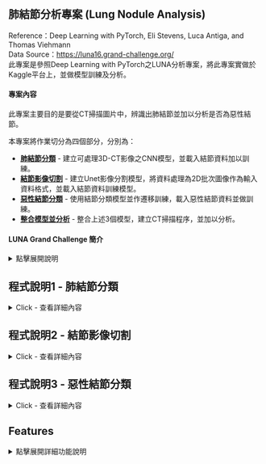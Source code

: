 ## 肺結節分析專案 (Lung Nodule Analysis)  
Reference：Deep Learning with PyTorch, Eli Stevens, Luca Antiga, and Thomas Viehmann  
Data Source：https://luna16.grand-challenge.org/  
此專案是參照Deep Learning with PyTorch之LUNA分析專案，將此專案實做於Kaggle平台上，並做模型訓練及分析。

#### 專案內容
此專案主要目的是要從CT掃描圖片中，辨識出肺結節並加以分析是否為惡性結節。  

本專案將作業切分為四個部分，分別為：  
- **[肺結節分類](./nodule-detection-of-luna-pytorch.ipynb)**	-         建立可處理3D-CT影像之CNN模型，並載入結節資料加以訓練。  
- **[結節影像切割](./image-segmentation-of-luna-pytorch)** -  建立Unet影像分割模型，將資料處理為2D批次圖像作為輸入資料格式，並載入結節資料訓練模型。  
- **[惡性結節分類](./malignancy-predict-of-luna-pytorch.ipynb)** -       使用結節分類模型並作遷移訓練，載入惡性結節資料並做訓練。  
- **[整合模型並分析](./README.md)** -       整合上述3個模型，建立CT掃描程序，並加以分析。  

#### LUNA Grand Challenge 簡介

<details>
<summary>點擊展開說明</summary>
  
肺癌是全球癌症相關死亡的主要原因。美國的國家肺癌篩查試驗（NLST）顯示，對於高風險人群，使用年度低劑量電腦斷層掃描（CT）進行肺癌篩查比使用年度胸部X光篩查能降低20%的肺癌死亡率。2013年，美國預防服務工作組（USPSTF）對高風險人群的低劑量CT篩查給予B級推薦，2015年初，美國醫療保險和醫療補助服務中心（CMS）批准了對醫療保險受益者的CT肺癌篩查。隨著這些發展，使用低劑量CT的肺癌篩查計劃正在美國和其他國家實施。當篩查大規模實施時，計算機輔助檢測（CAD）對肺結節的檢測可能發揮重要作用。  
  
大型評估研究對不同先進CAD(Computer-aided detection)系統的性能進行調查較少。因此，我們使用大型公開的LIDC-IDRI數據集組織了一個新穎的CAD檢測挑戰。挑戰的詳細描述現在已在本文中提供。我們認為這個挑戰對於可靠地比較CAD算法以及鼓勵使用先進計算機視覺技術開發新算法具有重要意義。  

</details>

## 程式說明1 - 肺結節分類  
  
<details>
<summary>Click - 查看詳細內容</summary>
    
    
- Core: GPU T4 x2  
      
程式項目內容：
<details>
<summary>程式項目內容說明</summary>

- **公用程式**  
  - Install Libraries - 安裝必要套件
  - Utils - 格式轉換、Log、訓練輔助程式
  - Disk - 快取存取程式
  - Visialize - 圖片顯示程式

- **資料集**  
  - Datasets - 建立資料集程式
  - Nodule Sample - 範例顯示

- **模型**  
  - Model - 建立模型程式

- **訓練程式**  
  - Training - 建立訓練程式
  - Prepare Catch - 資料載入快取程式

- **訓練結果**  
  - Start Training - 開始訓練及訓練結果

</details>

執行步驟說明：  
- **資料來源說明**  
    
  此專案資料來源為斷層掃描**3D圖像檔**(.mhd)，每個檔案大小400～500MB。此專案擷取0~5subset，一共534個檔案。  
  若載入記憶體需要240GB以上之記憶體，因為Kaggle的GPU上提供15G快取記憶體，所以此專案將檔案快取存入硬碟空間以減少記憶體之消耗，
  又因平台上只提供19.5G之儲存空間，故此專案在此需減少訓練樣本數，此模型抽取之樣本總數為**30000筆**資料。
  *(這裡我們使用SimpleITK讀取.mhd檔案)
    
  資料來源提供資料訊息一共包含： 序號, 結節中心座標(xyz), 是否為結節, 直徑, 是否為惡性。
    
- **資料處理**  
    
  此模型為結節的判斷，所以將資料中有關結節之資訊擷取出，包含結節及非結節資料。  
  因為我們資料來源為一個3D圖檔，我們需要知道結節位置，所以須將座標(xyz)轉換為位置(IRC)(Index,Raw,Col)資訊。  
  這裡不將整個CT作為Input，而是將結節從資料來源中切下為一個切塊(chunk)，以此作為訓練之輸入。  
  處理完後的資料包含樣本**切塊、中心座標、體素大小**、方向矩陣等。  
  在此我們將每個結節資料包裝為一個**Ct**(class)  
    
- **建立Dataset**  
    
  建立一個Pytorch Dataset以供訓練使用，在此將資料區分為訓練及驗證資料，以**10：1**之比例做分配。  
  這裡有發現一個問題，即**非結節資料遠比是結節資料多**，以此訓練會發現模型會將結節都判定為非結節。  
  故此這裡做資料平衡處理，就是**將結節及非結節資料分開**，以**1:1交錯輸入**訓練。  
  在此又會發生結節資料重複輸入狀況，所以我們做一個將輸入資料做**隨機處理**(翻轉,縮放,隨機排列等)，避免過度適配情形發生。  
  整理後資料**輸出為結節張量、是否為結節標籤、序號、中心位置張量**

  查看結節樣本資料，顯示CT之三軸視角，及擷取結節的索引圖像：
  <img src="./imgs/1_ct_view.jpg" width="100%">  
    
    
- **建立模型**  
    
  此程式使用CNN模型，輸入為**3D資料**，輸出為二元標籤及機率。  
  此模型架構分為**尾部(tail)、主體(body)、頭部(head)**。  
  尾部的部分為輸入資料，做一個批次正規劃。  
  主體的部分由**4個卷積區塊**組成，每個卷積區塊由2個卷積層一個池化層組成。  
  頭部的部分，先將資料扁平化，再輸入**全連接層**，  
  **最終輸出兩個資料：二元原始資料、Softmax計算出之機率**
  此模型初始化時，使用**Kaiming 初始化**，初始化各神經網路權重
  ```
  ----------------------------------------------------------------
          Layer (type)               Output Shape         Param #
  ================================================================
         BatchNorm3d-1        [-1, 1, 32, 48, 48]               2
              Conv3d-2        [-1, 8, 32, 48, 48]             224
                ReLU-3        [-1, 8, 32, 48, 48]               0
              Conv3d-4        [-1, 8, 32, 48, 48]           1,736
                ReLU-5        [-1, 8, 32, 48, 48]               0
           MaxPool3d-6        [-1, 8, 16, 24, 24]               0
           LunaBlock-7        [-1, 8, 16, 24, 24]               0
              Conv3d-8       [-1, 16, 16, 24, 24]           3,472
                ReLU-9       [-1, 16, 16, 24, 24]               0
             Conv3d-10       [-1, 16, 16, 24, 24]           6,928
               ReLU-11       [-1, 16, 16, 24, 24]               0
          MaxPool3d-12        [-1, 16, 8, 12, 12]               0
          LunaBlock-13        [-1, 16, 8, 12, 12]               0
             Conv3d-14        [-1, 32, 8, 12, 12]          13,856
               ReLU-15        [-1, 32, 8, 12, 12]               0
             Conv3d-16        [-1, 32, 8, 12, 12]          27,680
               ReLU-17        [-1, 32, 8, 12, 12]               0
          MaxPool3d-18          [-1, 32, 4, 6, 6]               0
          LunaBlock-19          [-1, 32, 4, 6, 6]               0
             Conv3d-20          [-1, 64, 4, 6, 6]          55,360
               ReLU-21          [-1, 64, 4, 6, 6]               0
             Conv3d-22          [-1, 64, 4, 6, 6]         110,656
               ReLU-23          [-1, 64, 4, 6, 6]               0
          MaxPool3d-24          [-1, 64, 2, 3, 3]               0
          LunaBlock-25          [-1, 64, 2, 3, 3]               0
             Linear-26                    [-1, 2]           2,306
            Softmax-27                    [-1, 2]               0
  ================================================================
  Total params: 222,220
  Trainable params: 222,220
  Non-trainable params: 0
  ----------------------------------------------------------------
  Input size (MB): 0.28
  Forward/backward pass size (MB): 25.96
  Params size (MB): 0.85
  Estimated Total Size (MB): 27.09
  ----------------------------------------------------------------
  ```  
- **訓練模型**  
    
  此訓練**批次大小為32**，一次訓練輸入32筆資料，並做資料平衡及強化資料多變性。  
  建立**初始化模型**(LunaModel)及**優化器(GCD)**，並將Model放置(平行)於GPU*2上。  
  建立**DataLoader**，包含訓練資料(train_dl)及驗證資料(val_dl)。  
  建立損失函數，這裡使用**交叉熵損失函數**，並使其返回每個樣本的損失值，  
  將模型輸出之logits及資料Label輸入**計算損失**，並回傳損失。  
  將損失進行**反向傳播**，再使用優化器計算梯度**更新模型參數**(weights,bias)。  
  訓練設定為每5次訓練進行一次驗證。  
  反覆迭代周期，完成模型訓練。  
    
  訓練使用**Tensorboard**來記錄訓練資訊，訓練資訊內容如下：  
  **損失**：loss/all, loss/neg, loss/pos  
  **準確率**：correct/all, correct/neg, correct/pos  
  **預測**：pr/precision(準確率), pr/recall(招回率)  
  **F1 score**: pr/f1_score, 公式為 2*(precision*recall)/(precision+recall)  
  F1分數介於0～1之間，越大表示分類模型表現越好。  
  這裡我們需要準確率及招回率皆上升才判定為良好模型。  
    
  建立一個評估函數，使其可再輸入資料中評估及紀錄執行時間(enumerateWithEstimate)。  
  在訓練之前預先將快取訓練資料存入硬碟空間中，以加速訓練速度，並減少記憶體使用率。  
    
- **訓練結果**    

  此訓練使用平衡資料及資料擴增函數，並迭代10次做模型訓練。結果如下：
  ```
  E1 trn      0.2103 loss,  91.1% correct, 0.9284 precision, 0.8901 recall, 0.9089 f1 score
  E1 trn_neg  0.1939 loss,  93.1% correct (93139 of 100000)
  E1 trn_pos  0.2267 loss,  89.0% correct (89010 of 100000)
  ...
  E1 val      0.0748 loss,  97.5% correct, 0.5260 precision, 0.9643 recall, 0.6807 f1 score
  E1 val_neg  0.0744 loss,  97.5% correct (2844 of 2917)
  E1 val_pos  0.0893 loss,  96.4% correct (81 of 84)
  ...
  E10 trn      0.0467 loss,  98.5% correct, 0.9845 precision, 0.9850 recall, 0.9848 f1 score
  E10 trn_neg  0.0528 loss,  98.5% correct (98454 of 100000)
  E10 trn_pos  0.0406 loss,  98.5% correct (98502 of 100000)
  ...
  E10 val      0.0595 loss,  97.8% correct, 0.5646 precision, 0.9881 recall, 0.7186 f1 score
  E10 val_neg  0.0594 loss,  97.8% correct (2853 of 2917)
  E10 val_pos  0.0617 loss,  98.8% correct (83 of 84)
  ```
  可以看到訓練後的模型表現不錯，在陽性及陰性的**正確率都有97%以上**。
    
  **Tensorboard訓練頻估指標**：  
    
  <img src="./imgs/1_tb_corr.png" width="100%">  
    
  <img src="./imgs/1_tb_loss.png" width="100%">  
    
  可以看出此訓練的損失有不斷下降的趨勢，但驗證的損失接近持平甚是有突然升高情形，  
  研判此模型有**些許的過渡適配**，若繼續訓練會有反效果。  
    
  <img src="./imgs/1_tb_pre.png" width="100%">  
    
  在預測的部份我們可以看到，此模型的**準確率超過95成**。  
    
  **若要加強模型的表現，可以做以下修正**：  
  1.增加訓練樣本數，使用更多樣化的樣本作訓練減少過度適配，提高準確率。  
  2.修改模型，增加模型參數，及使用Dropout，都可以讓模型減少過度適配現象。  
  3.修改資料擴增函數，讓本為少數的陽性樣本，在重複訓練時有更多的變化。

</details>

## 程式說明2 - 結節影像切割  
  
<details>  
<summary>Click - 查看詳細內容</summary>  

  
- Core: GPU T4 x2    
  
程式項目內容：  
<details>
<summary>程式項目內容說明</summary>

- **公用程式**
  - Install Libraries - 安裝必要套件
  - Utils - 格式轉換、Log、訓練輔助程式
  - Disk - 快取存取程式
  - Visialize - 圖片顯示程式

- **資料集**
  - Datasets - 建立資料集程式

- **模型**
  - Model - 建立模型程式

- **訓練程式**
  - Training - 建立訓練程式
  - Prepare Catch - 資料載入快取程式

- **訓練結果**
  - Start Training - 開始訓練及訓練結果

</details>
  
執行步驟說明：  
- **資料來源說明**    
    
  資料來源和描述與結節模型相同，需要用到**結節資料**，不同的是這次在**影像上需要做更多的處理**。  
    
- **資料處理**    
    
  此模型為**分割結節影像**，所以我們需要取得所有結節資料，以此作為分割模型的訓練樣本。  
  這裡不將3D資料直接輸入模型處理，因為這方式所需的記憶體太過龐大，沒有這樣的資源，  
  故此將資料**改為2D切片**作為資料的輸入，可以大大減少記憶體消耗，此方法也有缺點，就是遺失了切片及切片空間的關係。  
  模型可以輸入任意影像大小進行分割，在此我們**不將整張CT圖輸入**做訓練，  
  只針對結節的部分，產生**96*96*結節厚度**大小的圖片集。  
  在此需要**產生結節遮罩**，這裡使用已中心座標往外尋找至低密度(-700)的位置作為結節區塊的判定。  
  處理完後的資料包含樣本**切塊圖檔、結節遮罩切塊、中心位置**, 結節的Index等。  
  在此我們將每個結節資料包裝為一個**Ct**(class)  
    
- **建立Dataset**    
    
  建立兩個Dataset，一個為所有資料的資料集(包含所有資料)，一個為訓練用資料集(繼承所有資料集，但只回傳為結節的資料)。  
  將資料區分為訓練及驗證資料，以**10：1**之比例做分配。  
  切片數量的部分這裡取結節中心前後3張，共7張切片。  
  此處的訓練樣本將96*96大小的圖檔隨機取出64*64大小，作為資料擴增的方式之一。  
  整理後資料**輸出為結節張量、遮罩張量、序號、切片中心索引**  
    
- **建立模型**    
    
  我們需要做**結節影像的分割**，在此使用**U-Net模型**分割影像資料，輸入資料為**批次2D圖檔**，  
  **輸出為經過標注的完整影像**，有了這些預測的結節影像，以便給後續分類模型進行處理。  
  這裡的U-Net我們做一些變化，將其包裝分為三層：  
  第一層處理輸入資料，將其**批次標準化**。  
  第二層為**U-Net主體**，將圖片做處理。  
  第三層使用Sigmoid將輸出結果數值壓縮到 0 到 1 的範圍。
    
  此模型初始化時，使用**Kaiming 初始化**，初始化各神經網路權重。  
  ```
  ----------------------------------------------------------------
          Layer (type)               Output Shape         Param #
  ================================================================
         BatchNorm2d-1            [-1, 7, 64, 64]              14
              Conv2d-2           [-1, 16, 64, 64]           1,024
                ReLU-3           [-1, 16, 64, 64]               0
         BatchNorm2d-4           [-1, 16, 64, 64]              32
              Conv2d-5           [-1, 16, 64, 64]           2,320
                ReLU-6           [-1, 16, 64, 64]               0
         BatchNorm2d-7           [-1, 16, 64, 64]              32
       UNetConvBlock-8           [-1, 16, 64, 64]               0
              Conv2d-9           [-1, 32, 32, 32]           4,640
               ReLU-10           [-1, 32, 32, 32]               0
        BatchNorm2d-11           [-1, 32, 32, 32]              64
             Conv2d-12           [-1, 32, 32, 32]           9,248
               ReLU-13           [-1, 32, 32, 32]               0
        BatchNorm2d-14           [-1, 32, 32, 32]              64
      UNetConvBlock-15           [-1, 32, 32, 32]               0
             Conv2d-16           [-1, 64, 16, 16]          18,496
               ReLU-17           [-1, 64, 16, 16]               0
        BatchNorm2d-18           [-1, 64, 16, 16]             128
             Conv2d-19           [-1, 64, 16, 16]          36,928
               ReLU-20           [-1, 64, 16, 16]               0
        BatchNorm2d-21           [-1, 64, 16, 16]             128
      UNetConvBlock-22           [-1, 64, 16, 16]               0
    ConvTranspose2d-23           [-1, 32, 32, 32]           8,224
             Conv2d-24           [-1, 32, 32, 32]          18,464
               ReLU-25           [-1, 32, 32, 32]               0
        BatchNorm2d-26           [-1, 32, 32, 32]              64
             Conv2d-27           [-1, 32, 32, 32]           9,248
               ReLU-28           [-1, 32, 32, 32]               0
        BatchNorm2d-29           [-1, 32, 32, 32]              64
      UNetConvBlock-30           [-1, 32, 32, 32]               0
        UNetUpBlock-31           [-1, 32, 32, 32]               0
    ConvTranspose2d-32           [-1, 16, 64, 64]           2,064
             Conv2d-33           [-1, 16, 64, 64]           4,624
               ReLU-34           [-1, 16, 64, 64]               0
        BatchNorm2d-35           [-1, 16, 64, 64]              32
             Conv2d-36           [-1, 16, 64, 64]           2,320
               ReLU-37           [-1, 16, 64, 64]               0
        BatchNorm2d-38           [-1, 16, 64, 64]              32
      UNetConvBlock-39           [-1, 16, 64, 64]               0
        UNetUpBlock-40           [-1, 16, 64, 64]               0
             Conv2d-41            [-1, 1, 64, 64]              17
               UNet-42            [-1, 1, 64, 64]               0
            Sigmoid-43            [-1, 1, 64, 64]               0
  ================================================================
  Total params: 118,271
  Trainable params: 118,271
  Non-trainable params: 0
  ----------------------------------------------------------------
  Input size (MB): 0.11
  Forward/backward pass size (MB): 13.19
  Params size (MB): 0.45
  Estimated Total Size (MB): 13.75
  ----------------------------------------------------------------
  ```
- **訓練模型**    
    
  訓練批次為一次16個樣本，並進行資料擴增。  
  建立**初始化模型**(UNetWrapper, SegmentationAugmentation)及**優化器(Adam)**，此處包含兩個模型，  
  另一個資料擴增模型是為了利用GPU，將資料放入GPU中做處理。  
  **模型參數**的部分，Unet輸入通道為7個，輸出為二分類，Unet深度為3層，寬度係數為4，  
  輸出特徵圖的大小與輸入相同，解碼器部分上採樣的方法為上採樣卷積，使用批次標準化。  
  建立**DataLoader**，包含訓練資料(train_dl)及驗證資料(val_dl)，訓練資料是取用全結節資料做訓練。  
  將模型及資料放置(平行)於GPU*2上。  
  建立**損失函數**，這裡使用**Dice Loss**，其算法相似於F1，是計算輸出結果及遮罩之重疊率，  
  一般Dice越大越好，為符合損失特性所以更改為1-Dice。  
  這裡損失的計算有兩個部分，找出所有陽性陰性像素+(找出陽性像素*8)，其意思在於找出陽性像素的重要性為8倍。  
  將損失進行**反向傳播**，再使用優化器計算梯度**更新模型參數**(weights,bias)。  
  訓練設定為每5次訓練進行一次驗證。  
  反覆迭代周期，完成模型訓練。  
    
  訓練使用**Tensorboard**來記錄訓練資訊，訓練資訊內容如下：  
  **損失**：loss/all  
  **比率**：percent_all/tp(真陽率), percent_all/fn(假陰率), percent_all/fp(假陽率)  
  **預測**：pr/precision(準確率), pr/recall(招回率)  
  **F1 score**：pr/f1_score  
  F1分數介於0～1之間，越大表示分類模型表現越好。  
  這裡我們需要準確率及招回率皆上升才判定為良好模型。  
  **輸出遮罩圖**：記錄訓練之輸出分割遮罩  
    
  建立一個評估函數，使其可再輸入資料中評估及紀錄執行時間(enumerateWithEstimate)。  
  在訓練之前預先將快取訓練資料存入硬碟空間中，以加速訓練速度，並減少記憶體使用率。  
    
- **訓練結果**    
    
  此訓練使用資料擴增，並迭代30次做訓練。訓練結果如下：  
  ```
  E1 trn      0.8258 loss, 0.0996 precision, 0.9863 recall, 0.1809 f1 score
  E1 trn_all  0.8258 loss,  98.6% tp,   1.4% fn,     892.1% fp
  E1 val      0.9970 loss, 0.0015 precision, 0.9899 recall, 0.0030 f1 score
  E1 val_all  0.9970 loss,  99.0% tp,   1.0% fn,   66551.1% fp
  ...
  E5 trn      0.6307 loss, 0.2218 precision, 0.9429 recall, 0.3591 f1 score
  E5 trn_all  0.6307 loss,  94.3% tp,   5.7% fn,     330.8% fp
  E5 val      0.9790 loss, 0.0083 precision, 0.8194 recall, 0.0164 f1 score
  E5 val_all  0.9790 loss,  81.9% tp,  18.1% fn,    9837.2% fp
  ...
  E10 trn      0.4324 loss, 0.3507 precision, 0.9321 recall, 0.5097 f1 score
  E10 trn_all  0.4324 loss,  93.2% tp,   6.8% fn,     172.5% fp
  E10 val      0.9396 loss, 0.0190 precision, 0.7360 recall, 0.0371 f1 score
  E10 val_all  0.9396 loss,  73.6% tp,  26.4% fn,    3793.6% fp
  ...
  E15 trn      0.3674 loss, 0.3974 precision, 0.9348 recall, 0.5577 f1 score
  E15 trn_all  0.3674 loss,  93.5% tp,   6.5% fn,     141.7% fp
  E15 val      0.9524 loss, 0.0168 precision, 0.8513 recall, 0.0329 f1 score
  E15 val_all  0.9524 loss,  85.1% tp,  14.9% fn,    4987.7% fp
  ...
  E20 trn      0.3377 loss, 0.4259 precision, 0.9358 recall, 0.5854 f1 score
  E20 trn_all  0.3377 loss,  93.6% tp,   6.4% fn,     126.1% fp
  E20 val      0.9607 loss, 0.0131 precision, 0.8413 recall, 0.0257 f1 score
  E20 val_all  0.9607 loss,  84.1% tp,  15.9% fn,    6351.3% fp
  ...
  E25 trn      0.3167 loss, 0.4515 precision, 0.9413 recall, 0.6103 f1 score
  E25 trn_all  0.3167 loss,  94.1% tp,   5.9% fn,     114.3% fp
  E25 val      0.9388 loss, 0.0163 precision, 0.7533 recall, 0.0319 f1 score
  E25 val_all  0.9388 loss,  75.3% tp,  24.7% fn,    4548.2% fp
  ...
  E30 trn      0.3167 loss, 0.4676 precision, 0.9407 recall, 0.6247 f1 score
  E30 trn_all  0.3167 loss,  94.1% tp,   5.9% fn,     107.1% fp
  E30 val      0.9471 loss, 0.0188 precision, 0.8474 recall, 0.0368 f1 score
  E30 val_all  0.9471 loss,  84.7% tp,  15.3% fn,    4425.2% fp
  ```  
  我們可以看到第一次訓練招回率最好，是因為預測幾乎覆蓋整個像素，假陽率高達6萬多，所以不是真的好。  
  以平均來說，第10次及30次有較好的數值，參考loss, tp, fp, recall, precision, f1 score...  
  此訓練並不理想，真陽的預測最高為84%，假陽率高達4425%，表示輸出充滿預測錯誤的區塊。  
  若要改進訓練結果必須要增加樣本數，或是加大模型深度，但是侷限於平台能力，無法再擴充訓練樣本(空間不足)，  
  所以就以此作為結節影像分割之模型。
    
  模型訓**練時預測**之結節**分割圖**，分別為第1、15、30，可以看出第一次預測幾乎為整個範圍：  
    
  <img src="./imgs/2_tb_img1.png" width="30%"><img src="./imgs/2_tb_img15.png" width="30%"><img src="./imgs/2_tb_img30.png" width="30%">  
    
  **趨勢分析圖**：
    
  <img src="./imgs/2_tb_loss.png" width="35%">  
    
  可以看出訓練損失下降，但驗證損失卻只有緩慢下降。  
    
  <img src="./imgs/2_tb_per.png" width="100%">  
    
  <img src="./imgs/2_tb_pr.png" width="100%">  
    
  可以看出訓練及預測的數值差距甚大，有可能是模型無法有效學習或是樣本數太少導致**學習成效不佳**。  
  但是並非無法使用，其準確率也有84%，表示在分割圖像中有涵蓋到84%的真結節，  
  我們希望能覆蓋越多越好，但fp高也會發生較多判斷上的混淆。  
  以此結果可以交給分類模型做判斷。
  
</details>
  
## 程式說明3 - 惡性結節分類  
  
<details>  
<summary>Click - 查看詳細內容</summary>  

  
- Core: GPU T4 x2  
  
程式項目內容：  
<details>
<summary>程式項目內容說明</summary>

- **公用程式**
  - Install Libraries - 安裝必要套件
  - Utils - 格式轉換、Log、訓練輔助程式
  - Disk - 快取存取程式
  - Visialize - 圖片顯示程式

- **資料集**
  - Datasets - 建立資料集程式

- **模型**
  - Model - 建立模型程式

- **訓練程式**
  - Training - 建立訓練程式
  - Prepare Catch - 資料載入快取程式

- **訓練結果**
  - Start Training - 開始訓練及訓練結果

</details>

執行步驟說明：  
  
- **資料來源說明**    
    
  **資料來源與結節分類程式相同**，此抽取之樣本總數為**300000筆**資料。  
  資料來源提供資料訊息一共包含： **是否為結節, 是否標注, 是否為惡性, 直徑, 序號, 結節中心座標(xyz)**。  
    
- **資料處理**    
    
  此模型為**惡性結節的判斷**，所以訓練資料中需要標註惡性結節與良性結節資料，並比對結節資料是否一致。  
  資料處理與結節分類程式相同，只是把是否為結節標籤**換成是否為惡性結節標籤**。  
  處理完後的資料包含樣本**切塊、中心座標**、方向矩陣等資訊。  
  在此我們將每個結節資料包裝為一個**Ct**(class)   
    
- **建立Dataset**    
    
  與結節分類資料及大致相同，加入惡性結節分類處理。  
  繼承結節分類的Dataset，此資料集將資料分為**惡性結節、良性結節、非結節**。  
  做**資料平衡及亂數分配**，按順序以**4：2：2**之比例做分配。  
  此處也**有做資料擴增**功能，以亂數隨機處理資料翻轉縮放等，避免重複訓練同樣資料。  
  整理後資料**輸出為結節張量、是否為結節標籤、惡性結節標籤、序號、中心位置張量**  
    
- **訓練前分析**    
    
  在訓練模型之前，我們先提取**驗證用資料**做資料分析。  
  使用**ROC曲線(Receiver Operating Characteristic)及AUC(Area Under the Curve)**，  
  來分辨**結節大小與真陽率及假陽率之間的關係**。  
  我們計算出真陽率及假陽率，並將結節最大最小直徑列舉為100等分與結節及惡性資料做計算，  
  得出**AUC值為0.89**，如下圖：
    
  <img src="./imgs/3_roc1.png" width="50%">  
    
  此分析結果得出，**結節大小與惡性結節的關係高度相關**，光是已節節大小做判斷就有89%的機率正確，結果還不錯。  
  若使用模型判斷是否可以比大小判斷有更高的準確率？  
    
- **建立模型**    
    
  此處使用之模型**與結節分類模型相同**，我們將其訓練好之權重複製於此模型。  
  因為結節分類功能已經訓練完成，模型已有能力辨識結節，  
  此處要做的是使用**遷移訓練**，將原先判斷結節訓練成判斷惡性結節。  
  模型結構與結節分類模型相同：  
  ```
  ----------------------------------------------------------------
          Layer (type)               Output Shape         Param #
  ================================================================
         BatchNorm3d-1        [-1, 1, 32, 48, 48]               2
              Conv3d-2        [-1, 8, 32, 48, 48]             224
                ReLU-3        [-1, 8, 32, 48, 48]               0
              Conv3d-4        [-1, 8, 32, 48, 48]           1,736
                ReLU-5        [-1, 8, 32, 48, 48]               0
           MaxPool3d-6        [-1, 8, 16, 24, 24]               0
           LunaBlock-7        [-1, 8, 16, 24, 24]               0
              Conv3d-8       [-1, 16, 16, 24, 24]           3,472
                ReLU-9       [-1, 16, 16, 24, 24]               0
             Conv3d-10       [-1, 16, 16, 24, 24]           6,928
               ReLU-11       [-1, 16, 16, 24, 24]               0
          MaxPool3d-12        [-1, 16, 8, 12, 12]               0
          LunaBlock-13        [-1, 16, 8, 12, 12]               0
             Conv3d-14        [-1, 32, 8, 12, 12]          13,856
               ReLU-15        [-1, 32, 8, 12, 12]               0
             Conv3d-16        [-1, 32, 8, 12, 12]          27,680
               ReLU-17        [-1, 32, 8, 12, 12]               0
          MaxPool3d-18          [-1, 32, 4, 6, 6]               0
          LunaBlock-19          [-1, 32, 4, 6, 6]               0
             Conv3d-20          [-1, 64, 4, 6, 6]          55,360
               ReLU-21          [-1, 64, 4, 6, 6]               0
             Conv3d-22          [-1, 64, 4, 6, 6]         110,656
               ReLU-23          [-1, 64, 4, 6, 6]               0
          MaxPool3d-24          [-1, 64, 2, 3, 3]               0
          LunaBlock-25          [-1, 64, 2, 3, 3]               0
             Linear-26                    [-1, 2]           2,306
            Softmax-27                    [-1, 2]               0
  ================================================================
  Total params: 222,220
  Trainable params: 222,220
  Non-trainable params: 0
  ----------------------------------------------------------------
  Input size (MB): 0.28
  Forward/backward pass size (MB): 25.96
  Params size (MB): 0.85
  Estimated Total Size (MB): 27.09
  ----------------------------------------------------------------
  ```  
- **訓練模型**    
    
  此訓練將批次大小設定為32，並加上資料擴增功能。  
  因為為**遷移訓練**，我們**不將模型重新訓練**，故此我們載入之前訓練好的模型權重，  
  此處加上要重新訓練的層數變數，可以決定從最後數**要將幾層重新訓練**，  
  其餘訓練設定皆與結節模型訓練相同。  
    
  訓練使用**Tensorboard**來記錄訓練資訊，訓練資訊內容如下：  
  **損失**：loss/all, loss/neg, loss/pos  
  **準確率**：correct/all, correct/neg, correct/pos  
  **預測**：pr/precision(準確率), pr/recall(招回率)  
  **F1 score**: pr/f1_score, 公式為 2*(precision*recall)/(precision+recall)  
  **AUC**: auc, 計算準確率  
  
  建立一個評估函數，使其可再輸入資料中評估及紀錄執行時間(enumerateWithEstimate)。  
  在訓練之前預先將快取訓練資料存入硬碟空間中，以加速訓練速度，並減少記憶體使用率。  
    
- **訓練結果**
      
  此訓練**進行兩次訓練**，並比較二者差異：  
  **第一次訓練，深度為1，進行10次迭代**，運行結果：  
  ```
  ...
  E1 trn      0.9152 loss,  65.8% correct, 0.6590 precision, 0.6535 recall, 0.6562 f1 score, 0.7059 auc
  E1 trn_ben  0.9288 loss,  66.2% correct (33091 of 50000)
  E1 trn_mal  0.9017 loss,  65.3% correct (32674 of 50000)
  ...
  E1 val      0.8192 loss,  69.7% correct, 0.5333 precision, 0.6400 recall, 0.5818 f1 score, 0.7863 auc
  E1 val_ben  0.7210 loss,  72.5% correct (37 of 51)
  E1 val_mal  1.0195 loss,  64.0% correct (16 of 25)
  ...
  E5 trn      0.5714 loss,  79.7% correct, 0.8173 precision, 0.7662 recall, 0.7909 f1 score, 0.8665 auc
  E5 trn_ben  0.6215 loss,  82.9% correct (41436 of 50000)
  E5 trn_mal  0.5212 loss,  76.6% correct (38311 of 50000)
  ...
  E5 val      0.5783 loss,  73.7% correct, 0.5714 precision, 0.8000 recall, 0.6667 f1 score, 0.8475 auc
  E5 val_ben  0.6140 loss,  70.6% correct (36 of 51)
  E5 val_mal  0.5054 loss,  80.0% correct (20 of 25)
  ...
  E10 trn      0.4873 loss,  81.0% correct, 0.8242 precision, 0.7882 recall, 0.8058 f1 score, 0.8916 auc
  E10 trn_ben  0.5309 loss,  83.2% correct (41594 of 50000)
  E10 trn_mal  0.4436 loss,  78.8% correct (39408 of 50000)
  ...
  E10 val      0.4892 loss,  77.6% correct, 0.6250 precision, 0.8000 recall, 0.7018 f1 score, 0.8824 auc
  E10 val_ben  0.5470 loss,  76.5% correct (39 of 51)
  E10 val_mal  0.3712 loss,  80.0% correct (20 of 25)
  ```
  **良性正確率為76.5%，惡性正確率為80%，AUC為0.88**  
  比直接使用直徑大小判斷稍微差。  
    
  **第二次訓練，深度為2，進行10次迭代**，運行結果：  
  ```
  E1 trn      0.3278 loss,  86.0% correct, 0.8692 precision, 0.8476 recall, 0.8583 f1 score, 0.9384 auc
  E1 trn_ben  0.3342 loss,  87.2% correct (43624 of 50000)
  E1 trn_mal  0.3215 loss,  84.8% correct (42380 of 50000)
  ...
  E1 val      0.4296 loss,  89.5% correct, 0.7742 precision, 0.9600 recall, 0.8571 f1 score, 0.9400 auc
  E1 val_ben  0.5777 loss,  86.3% correct (44 of 51)
  E1 val_mal  0.1275 loss,  96.0% correct (24 of 25)
  ...
  E5 trn      0.2077 loss,  91.1% correct, 0.9090 precision, 0.9139 recall, 0.9115 f1 score, 0.9735 auc
  E5 trn_ben  0.2174 loss,  90.8% correct (45425 of 50000)
  E5 trn_mal  0.1980 loss,  91.4% correct (45697 of 50000)
  ...
  E5 val      0.4635 loss,  86.8% correct, 0.7273 precision, 0.9600 recall, 0.8276 f1 score, 0.9361 auc
  E5 val_ben  0.6165 loss,  82.4% correct (42 of 51)
  E5 val_mal  0.1513 loss,  96.0% correct (24 of 25)
  ...
  E10 trn      0.1637 loss,  93.2% correct, 0.9278 precision, 0.9378 recall, 0.9328 f1 score, 0.9837 auc
  E10 trn_ben  0.1735 loss,  92.7% correct (46351 of 50000)
  E10 trn_mal  0.1539 loss,  93.8% correct (46888 of 50000)
  ...
  E10 val      0.5272 loss,  84.2% correct, 0.6970 precision, 0.9200 recall, 0.7931 f1 score, 0.9208 auc
  E10 val_ben  0.6930 loss,  80.4% correct (41 of 51)
  E10 val_mal  0.1889 loss,  92.0% correct (23 of 25)
  ```  
  **良性正確率為80.4%，惡性正確率為92%，AUC為0.92**  
  **比之前的訓練表現更好**！  
    
- **訓練結果分析**：  
  **ROC曲線**  
  載入兩次的訓練參數，並輸入驗證資料進行預測，使用預測結果繪製ROC曲線及AUC，結果如下：  
  直徑分類與第一次訓練相比，可以看出模型**AUC只有0.82**，比未訓練0.88還低  
  <img src="./imgs/3_roc2.png" width="50%">  
  加入第二次訓練，三次結果相比，可以看出訓練兩層的結果**ACU 0.94，優於前兩次預測結果**!  
  <img src="./imgs/3_roc3.png" width="50%">  
    
  使用第二次訓練結果，作為惡性結節分類模型。  
    
  **訓練結果趨勢線**  
      
  <img src="./imgs/3_tb_auc.png" width="35%">  
      
  <img src="./imgs/3_tb_corr.png" width="100%">  
      
  <img src="./imgs/3_tb_loss.png" width="100%">  
      
  <img src="./imgs/3_tb_pre.png" width="100%">  
    
  可以看出趨勢線都有收斂的趨勢，雖然有一些小問題但不影響結果。

</details>











  

<!--
隱藏的文字：以下是各個功能模塊的詳細信息。
-->

## Features

<details>
  <summary>點擊展開詳細功能說明</summary>


| 公用程式 | 資料集 | 模型 | 訓練程式 | 訓練結果 |
|----------|--------|------|----------|----------|
| Install Libraries | Datasets | Model | Training | Start Training |
| Utils | Nodule Sample | | Prepare Catch | |
| Disk | | | | |
| Visualize | | | | |

